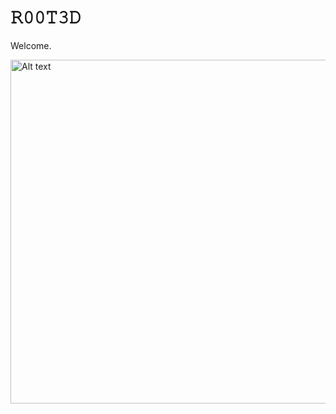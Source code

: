 # 𝚁𝟶𝟶𝚃𝟹𝙳

Welcome.


<img src="https://media1.giphy.com/media/v1.Y2lkPTc5MGI3NjExNzZzaWNxMndqdmNvaXFlNDQ5ZXlqZjUxMWwyaWhwcDJia2ltamdiZyZlcD12MV9pbnRlcm5hbF9naWZfYnlfaWQmY3Q9Zw/3oKIPlCroSFHV8uoko/giphy.gif" alt="Alt text" width="550" height="550">

